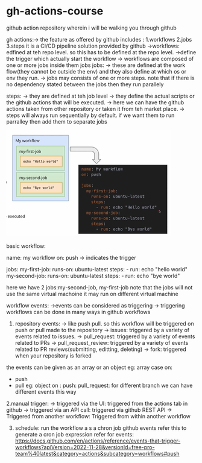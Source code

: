 # gh-actions-course
github action repository wherein i will be walking you through github

gh actions:-> the feature as offered by github includes :
1.workflows
2.jobs
3.steps
it is a CI/CD pipeline solution provided by github
->workflows: edfined at teh repo level. so this has to be defined at the repo level.
->define the trigger which actually start the workflow
-> workflows are composed of one or more jobs inside them jobs 
jobs: 
-> these are defined at the work flow(they cannot be outside the env) and they also define at which os or env they run.
-> jobs may consists of one or more steps. note that if there is no dependency stated between the jobs then they run parallely

steps:
-> they are defined at teh job level
-> they define the actual scripts or the github actions that will be executed.
-> here we can have the github actions taken from other repository or taken it from teh market place.
-> steps will always run sequentially by default. if we want them to run parralley then add them to separate jobs

![alt text](image.png)


basic workflow:

name: my workflow
on: push  -> indicates the trigger

jobs:
    my-first-job:
        runs-on: ubuntu-latest
        steps:
            - run: echo "hello world"
    my-second-job:
        runs-on: ubuntu-latest
        steps:
            - run: echo "bye world"

here we have 2 jobs:my-second-job, my-first-job
note that the jobs will not use the same virtual machoine it may run on different virtual machine

workflow events:
->events can be considered as triggering
-> triggering workflows can be done in many ways in github workflows
1. repository events:
->  like push pull. so this workflow will be triggered on push or pull made to the repository
->  issues: triggered by a variety of events related to issues.
-> pull_request: triggered by a variety of events related to PRs
-> pull_request_review: triggered by a variety of events related to PR reviews(submitting, editting, deleting)
-> fork: triggered when your repository is forked

 the events can be given as an array or an object
 eg: array case
 on:
 - push
 - pull
 eg: object
 on :
     push:
     pull_request: for different branch we can have different events this way

2.manual trigger:
-> triggered via the UI: triggered from the actions tab in github
-> triggered via an API call: triggered via github REST API
-> Triggered from another workflow: Triggered from within another workflow

3. schedule: run the workflow a s a chron job
github events
refer this to generate a cron job expression
refer for events: https://docs.github.com/en/actions/reference/events-that-trigger-workflows?apiVersion=2022-11-28&versionId=free-pro-team%40latest&category=actions&subcategory=workflows#push





